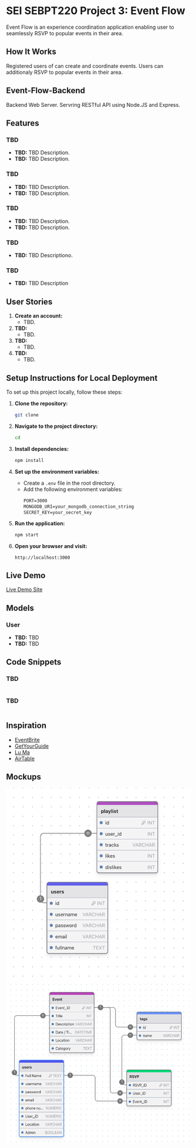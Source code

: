 # SEI SEBPT220 Project 3: Event Flow

Event Flow is an experience coordination application enabling user to seamlessly RSVP to popular events in their area.

## How It Works

Registered users of can create and coordinate events. Users can additionaly RSVP to popular events in their area.

## Event-Flow-Backend

Backend Web Server. Servring RESTful API using Node.JS and Express.

## Features

### TBD

- **TBD:** TBD Description.
- **TBD:** TBD Description.

### TBD

- **TBD:** TBD Description.
- **TBD:** TBD Description.

### TBD

- **TBD:** TBD Description.
- **TBD:** TBD Description.

### TBD

- **TBD:** TBD Descriptiono.

### TBD

- **TBD:** TBD Description

## User Stories

1. **Create an account:**
   - TBD.
2. **TBD:**
   - TBD.
3. **TBD:**
   - TBD.
4. **TBD:**
   - TBD.

## Setup Instructions for Local Deployment

To set up this project locally, follow these steps:

1. **Clone the repository:**

   ```bash
   git clone 
   ```

2. **Navigate to the project directory:**

   ```bash
   cd 
   ```

3. **Install dependencies:**

   ```bash
   npm install
   ```

4. **Set up the environment variables:**

   - Create a `.env` file in the root directory.
   - Add the following environment variables:
     ```
     PORT=3000
     MONGODB_URI=your_mongodb_connection_string
     SECRET_KEY=your_secret_key
     ```

5. **Run the application:**

   ```bash
   npm start
   ```

6. **Open your browser and visit:**
   ```
   http://localhost:3000
   ```

## Live Demo

[Live Demo Site]()

## Models

### User

- **TBD:** TBD
- **TBD:** TBD

## Code Snippets

### TBD

```js

```

### TBD

```js

```


## Inspiration

- [EventBrite](https://www.eventbrite.com/)
- [GetYourGuide](https://www.getyourguide.com/)
- [Lu Ma](https://lu.ma/)
- [AirTable](https://www.airtable.com/)

## Mockups

![Musicfy](assets/img/firstDraft.png)
![Event Flow ERD](assets/img/EventFlowERD.png)

```

```
